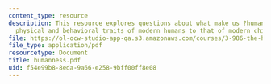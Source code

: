 ```yaml
---
content_type: resource
description: This resource explores questions about what make us ?human? and compares
  physical and behavioral traits of modern humans to that of modern chimps.
file: https://ol-ocw-studio-app-qa.s3.amazonaws.com/courses/3-986-the-human-past-introduction-to-archaeology-fall-2006/f54e99b88eda9a66e2589bff00ff8e08_humanness.pdf
file_type: application/pdf
resourcetype: Document
title: humanness.pdf
uid: f54e99b8-8eda-9a66-e258-9bff00ff8e08
---
```

